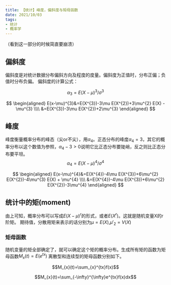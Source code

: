 ```yaml
---
title: 【统计】峰度，偏斜度与矩母函数
date: 2021/10/03
tags: 
- 统计
- 概率学
---
```

（看到这一部分的时候简直要崩溃）
## 偏斜度
偏斜度是对统计数据分布偏斜方向及程度的度量。偏斜度为正值时，分布正偏；负值时分布负偏。
偏斜度的计算公式：

$$\alpha_{3} = E(X-\mu)^{3}/\sigma^{3}$$

$$
\begin{aligned}
E(x-\mu)^{3}&=E(X^{3})-3\mu E(X^{2})+3\mu^{2} E(X) - \mu^{3} \\\\
&=E(X^{3})-3\mu E(X^{2})+2\mu^{3}
\end{aligned}
$$
## 峰度
峰度衡量概率分布的峰态（尖or不尖），用$\alpha_{4}$。正态分布的峰度$\alpha_{4}=3$，其它的概率分布以这个数值为参照，$\alpha_{4}-3>0$说明它比正态分布要陡峭，反之则比正态分布要平坦。
$$\alpha_{4} = E(X-\mu)^{4}/\sigma^{4}$$

$$
\begin{aligned}
E(x-\mu)^{4}&=E(X^{4})-4\mu E(X^{3})+6\mu^{2} E(X^{2})-4\mu^{3} E(X) + \mu^{4} \\\\
&=E(X^{4})-4\mu E(X^{3})+6\mu^{2} E(X^{2})-3\mu^{4}
\end{aligned}
$$

## 统计中的矩(moment)
由上可知，概率分布可以写成$E(X-\mu)^{r}$的形式，或者$E(X^{r})$。这就是随机变量X的r阶矩。
期待值，分散用矩来表示的话分别为$\mu=E(X)$,$\mu'_{2}=V(X)$

### 矩母函数
随机变量的矩全部确定了，就可以确定这个矩的概率分布。生成所有矩的函数为矩母函数$M_{x}(t)=E(e^{tx})$
离散型和连续型的矩母函数分别如下。

$$M_{x}(t)=\sum_{x}^{tx}f(x)$$

$$M_{x}(t)=\sum_{-\infty}^{\infty}e^{tx}f(x)dx$$
